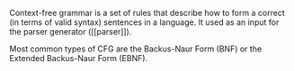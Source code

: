 Context-free grammar is a set of rules that describe how to form a correct (in terms of valid syntax) sentences in a language.
It used as an input for the parser generator ([[parser]]).

Most common types of CFG are the Backus-Naur Form (BNF) or the Extended Backus-Naur Form (EBNF).